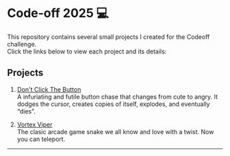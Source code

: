 # Code-off 2025 💻

This repository contains several small projects I created for the Codeoff challenge.  
Click the links below to view each project and its details:

## Projects

1. [Don't Click The Button](./TrickyButton/README.md)  
   A infuriating and futile button chase that changes from cute to angry. It dodges the cursor, creates copies of itself, explodes, and eventually “dies”.

2. [Vortex Viper](./ArcadeGame/README.md)  
   The clasic arcade game snake we all know and love with a twist.
   Now you can teleport.



---


